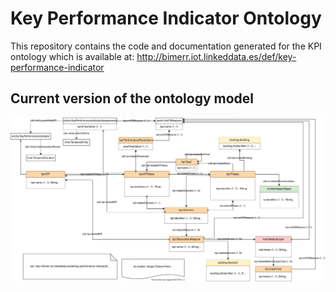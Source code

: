 # Key Performance Indicator Ontology
This repository contains the code and documentation generated for the KPI ontology which is available at:
http://bimerr.iot.linkeddata.es/def/key-performance-indicator

## Current version of the ontology model
![Current version of the model](https://github.com/oeg-upm/bimerr-kpi/blob/master/diagrams/diagram.svg "KPI model")


